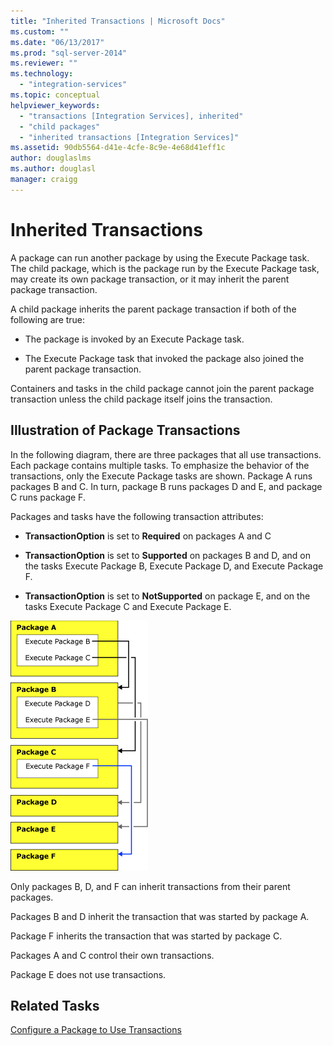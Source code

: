 ```yaml
---
title: "Inherited Transactions | Microsoft Docs"
ms.custom: ""
ms.date: "06/13/2017"
ms.prod: "sql-server-2014"
ms.reviewer: ""
ms.technology: 
  - "integration-services"
ms.topic: conceptual
helpviewer_keywords: 
  - "transactions [Integration Services], inherited"
  - "child packages"
  - "inherited transactions [Integration Services]"
ms.assetid: 90db5564-d41e-4cfe-8c9e-4e68d41eff1c
author: douglaslms
ms.author: douglasl
manager: craigg
---
```

# Inherited Transactions
  A package can run another package by using the Execute Package task. The child package, which is the package run by the Execute Package task, may create its own package transaction, or it may inherit the parent package transaction.  
  
 A child package inherits the parent package transaction if both of the following are true:  
  
-   The package is invoked by an Execute Package task.  
  
-   The Execute Package task that invoked the package also joined the parent package transaction.  
  
 Containers and tasks in the child package cannot join the parent package transaction unless the child package itself joins the transaction.  
  
## Illustration of Package Transactions  
 In the following diagram, there are three packages that all use transactions. Each package contains multiple tasks. To emphasize the behavior of the transactions, only the Execute Package tasks are shown. Package A runs packages B and C. In turn, package B runs packages D and E, and package C runs package F.  
  
 Packages and tasks have the following transaction attributes:  
  
-   **TransactionOption** is set to **Required** on packages A and C  
  
-   **TransactionOption** is set to **Supported** on packages B and D, and on the tasks Execute Package B, Execute Package D, and Execute Package F.  
  
-   **TransactionOption** is set to **NotSupported** on package E, and on the tasks Execute Package C and Execute Package E.  
  
 ![Flow of inherited transactions](media/mw-dts-executepack.gif "Flow of inherited transactions")  
  
 Only packages B, D, and F can inherit transactions from their parent packages.  
  
 Packages B and D inherit the transaction that was started by package A.  
  
 Package F inherits the transaction that was started by package C.  
  
 Packages A and C control their own transactions.  
  
 Package E does not use transactions.  
  
## Related Tasks  
 [Configure a Package to Use Transactions](../relational-databases/native-client-ole-db-transactions/transactions.md)  
  
  

